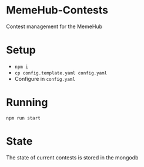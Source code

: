 # MemeHub-Contests
Contest management for the MemeHub

# Setup

  - `npm i`
  - `cp config.template.yaml config.yaml`
  - Configure in `config.yaml`
  
# Running
 
 `npm run start`

# State

The state of current contests is stored in the mongodb